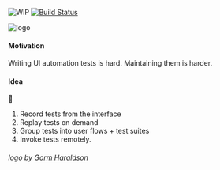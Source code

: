 ![WIP](https://img.shields.io/badge/status-work_in_progress-yellow.svg) [![Build Status](https://travis-ci.org/siddharthkp/vhs.svg?branch=master)](https://travis-ci.org/siddharthkp/vhs)

![logo](https://raw.githubusercontent.com/siddharthkp/vhs/master/logo.gif)

#### Motivation

Writing UI automation tests is hard. Maintaining them is harder.

#### Idea

:vhs: 

1. Record tests from the interface
2. Replay tests on demand
3. Group tests into user flows + test suites
4. Invoke tests remotely.


###### _logo by [Gorm Haraldson](http://www.gormelito.se/)_
